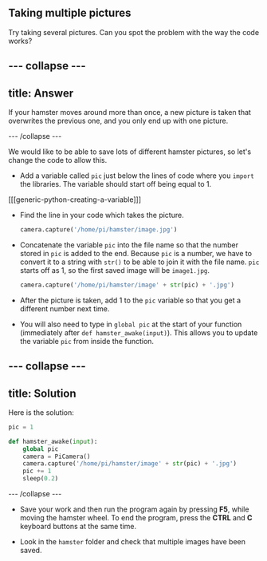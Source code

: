 ## Taking multiple pictures

Try taking several pictures. Can you spot the problem with the way the code works?

--- collapse ---
---
title: Answer
---
If your hamster moves around more than once, a new picture is taken that overwrites the previous one, and you only end up with one picture.

--- /collapse ---

We would like to be able to save lots of different hamster pictures, so let's change the code to allow this.

- Add a variable called `pic` just below the lines of code where you `import` the libraries. The variable should start off being equal to 1.

[[[generic-python-creating-a-variable]]]

- Find the line in your code which takes the picture.
    ```python
    camera.capture('/home/pi/hamster/image.jpg')
    ```
- Concatenate the variable `pic` into the file name so that the number stored in `pic` is added to the end. Because `pic` is a number, we have to convert it to a string with `str()` to be able to join it with the file name. `pic` starts off as 1, so the first saved image will be `image1.jpg`.

    ```python
    camera.capture('/home/pi/hamster/image' + str(pic) + '.jpg')
    ```

- After the picture is taken, add 1 to the `pic` variable so that you get a different number next time.

- You will also need to type in `global pic` at the start of your function (immediately after `def hamster_awake(input)`). This allows you to update the variable `pic` from inside the function.

--- collapse ---
---
title: Solution
---

Here is the solution:
```python
pic = 1

def hamster_awake(input):
    global pic
    camera = PiCamera()
    camera.capture('/home/pi/hamster/image' + str(pic) + '.jpg')
    pic += 1
    sleep(0.2)
```
--- /collapse ---

- Save your work and then run the program again by pressing **F5**, while moving the hamster wheel. To end the program, press the **CTRL** and **C** keyboard buttons at the same time.

- Look in the `hamster` folder and check that multiple images have been saved.
